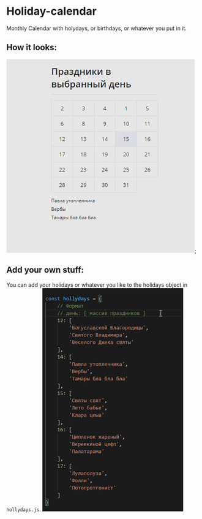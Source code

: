 # Holiday-calendar
Monthly Calendar with holydays, or birthdays, or whatever you put in it.

## How it looks:
![](Holidays-UI.png);

## Add your own stuff:
You can add your holidays or whatever you like to the holidays object in `hollydays.js`.
![](Holidays-add-more.png)
